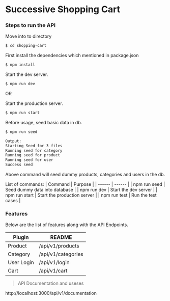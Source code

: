# Successive Shopping Cart

### Steps to run the API

Move into to directory
```sh
$ cd shopping-cart
```

First install the dependencies which mentioned in package.json

```sh
$ npm install
```
Start the dev server.

```sh
$ npm run dev
```
OR

Start the production server.

```sh
$ npm run start
```

Before usage, seed basic data in db.

```sh
$ npm run seed

Output:
Starting Seed for 3 files
Running seed for category
Running seed for product
Running seed for user
Success seed
```
Above command will seed dummy products, categories and users in the db.

List of commands:
| Command | Purpose |
| ------ | ------ |
| npm run seed | Seed dummy data into database |
| npm run dev | Start the dev server |
| npm run start | Start the production server |
| npm run test | Run the test cases |

### Features

Below are the list of features along with the API Endpoints.

| Plugin | README |
| ------ | ------ |
| Product | /api/v1/products |
| Category | /api/v1/categories |
| User Login | /api/v1/login |
| Cart | /api/v1/cart |

> API Documentation and useses

http://localhost:3000/api/v1/documentation

```
